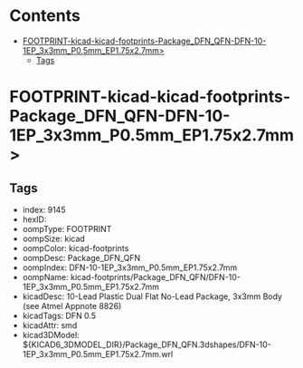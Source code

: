 



Contents
========

* [FOOTPRINT-kicad-kicad-footprints-Package_DFN_QFN-DFN-10-1EP_3x3mm_P0.5mm_EP1.75x2.7mm>](#footprint-kicad-kicad-footprints-package_dfn_qfn-dfn-10-1ep_3x3mm_p05mm_ep175x27mm)
	* [Tags](#tags)

# FOOTPRINT-kicad-kicad-footprints-Package_DFN_QFN-DFN-10-1EP_3x3mm_P0.5mm_EP1.75x2.7mm>

## Tags

- index: 9145
- hexID: 
- oompType: FOOTPRINT
- oompSize: kicad
- oompColor: kicad-footprints
- oompDesc: Package_DFN_QFN
- oompIndex: DFN-10-1EP_3x3mm_P0.5mm_EP1.75x2.7mm
- oompName: kicad-footprints/Package_DFN_QFN/DFN-10-1EP_3x3mm_P0.5mm_EP1.75x2.7mm
- kicadDesc: 10-Lead Plastic Dual Flat No-Lead Package, 3x3mm Body (see Atmel Appnote 8826)
- kicadTags: DFN 0.5
- kicadAttr: smd
- kicad3DModel: ${KICAD6_3DMODEL_DIR}/Package_DFN_QFN.3dshapes/DFN-10-1EP_3x3mm_P0.5mm_EP1.75x2.7mm.wrl
